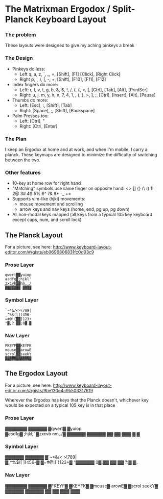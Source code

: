 The Matrixman Ergodox / Split-Planck Keyboard Layout
====================================================

### The problem

These layouts were designed to give my aching pinkeys a break

### The Design

 - Pinkeys do less:
   - Left q, a, z, `, _, =, [Shift], [F1] [Click], [Right Click]
   - Right p, ', /, |, -, +, [Shift], [F10], [F11], [F12]
 - Index fingers do more:
   - Left: r, f, v, t, g, b, &, $, !, /, (, {, <, [, [Ctrl], [Tab], [Alt], [PrintScr]
   - Right: u, j, m, y, h, n, 7, 4, 1, \, ), }, >, ], ;, [Ctrl], [Insert], [Alt], [Pause]
 - Thumbs do more:
   - Left: [Esc], :, [Shift], [Tab]
   - Right: [Space], ;, [Shift], [Backspace]
 - Palm Presses too:
   - Left: [Ctrl], "
   - Right: [Ctrl, [Enter]

### The Plan

I keep an Ergodox at home and at work, and when I'm mobile, I carry a planck.
These keymaps are designed to minimize the difficulty of switching between the two.

### Other features

- 10-key at home row for right hand
- "Matching" symbols use same finger on opposite hand: <> [] {} /\ () 1! 2@ 3# 4$ 5% 6^ 7& 8* -_ +=
- Supports vim-like (hjkl) movements:
  - mouse movement and scrolling
  - arrow keys and nav keys (home, end, pg up, pg down)
- All non-modal keys mapped (all keys from a typical 105 key keyboard except caps, num, and scroll lock)

The Planck Layout
-----------------

For a picture, see here: http://www.keyboard-layout-editor.com/#/gists/eb0696806831fc0d93c9

### Prose Layer

    qwert▓▓yuiop
    asdfg▓;hjkl'
    zxcvb▓▓nm,./
    ▓▓▓▓▓▓▓ ▓▓▓▓

### Symbol Layer

    `~*&/<>\789|
    _^%$([])456-
    =#@!{▓▓}123+
    "▓,?:▓▓;0▓.▓

### Nav Layer

    FKEYF▓▓KEYFK
    mouse▓▓arowE
    scrol▓▓seekY
    ▓▓▓▓▓▓▓▓▓▓▓▓


The Ergodox Layout
------------------

For a picture, see here: http://www.keyboard-layout-editor.com/#/gists/9be130e4c9b503317619

Wherever the Ergodox has keys that the Planck doesn't, whichever key would be expected on a typical 105 key is in that place

### Prose Layer

▓▓▓▓▓▓▓          ▓▓▓▓▓▓
▓qwert▓         ▓yuiop\
▓asdfg▓         ;hjkl;'
▓zxcvb           nm,./▓
▓▓▓▓▓▓           ▓▓▓▓▓▓
        ▓▓   ▓▓
       ▓▓▓   ▓ ▓

### Symbol Layer

▓▓▓▓▓▓           ▓▓▓▓▓▓
▓`~*&/<         >\789|\
▓_^%$([         ])456-▓
▓=#@!{           }123+▓
"▓▓▓▓▓▓           0▓.▓▓
        ▓▓   ▓▓
       ?:▓   ▓;.


### Nav Layer

▓▓▓▓▓▓▓          ▓▓▓▓▓▓
▓FKEYF▓         ▓KEYFK▓
▓mouse▓          arowE▓
▓scrol           seekY▓
▓▓▓▓▓▓           ▓▓▓▓▓▓
        ▓▓   ▓▓
       ▓▓▓   ▓▓▓
